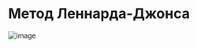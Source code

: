 # Метод Леннарда-Джонса
![image](https://user-images.githubusercontent.com/81178867/188686123-1f146722-498d-41c6-99fe-0af897b414a9.png)
